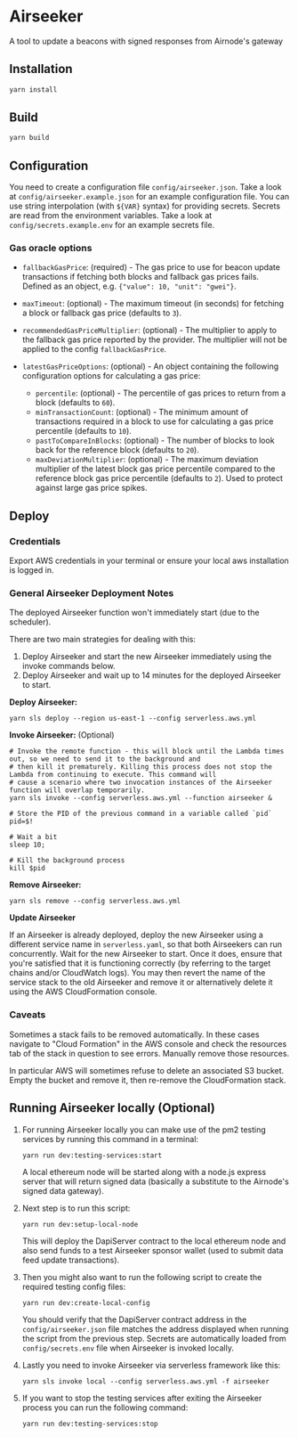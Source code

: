 # Airseeker

A tool to update a beacons with signed responses from Airnode's gateway

## Installation

```sh
yarn install
```

## Build

```sh
yarn build
```

## Configuration

You need to create a configuration file `config/airseeker.json`. Take a look at `config/airseeker.example.json` for an
example configuration file. You can use string interpolation (with `${VAR}` syntax) for providing secrets. Secrets are
read from the environment variables. Take a look at `config/secrets.example.env` for an example secrets file.

### Gas oracle options

- `fallbackGasPrice`: (required) - The gas price to use for beacon update transactions if fetching both blocks and
  fallback gas prices fails. Defined as an object, e.g. `{"value": 10, "unit": "gwei"}`.
- `maxTimeout`: (optional) - The maximum timeout (in seconds) for fetching a block or fallback gas price (defaults to
  `3`).
- `recommendedGasPriceMultiplier`: (optional) - The multiplier to apply to the fallback gas price reported by the
  provider. The multiplier will not be applied to the config `fallbackGasPrice`.

- `latestGasPriceOptions`: (optional) - An object containing the following configuration options for calculating a gas
  price:
  - `percentile`: (optional) - The percentile of gas prices to return from a block (defaults to `60`).
  - `minTransactionCount`: (optional) - The minimum amount of transactions required in a block to use for calculating a
    gas price percentile (defaults to `10`).
  - `pastToCompareInBlocks`: (optional) - The number of blocks to look back for the reference block (defaults to `20`).
  - `maxDeviationMultiplier`: (optional) - The maximum deviation multiplier of the latest block gas price percentile
    compared to the reference block gas price percentile (defaults to `2`). Used to protect against large gas price
    spikes.

## Deploy

### Credentials

Export AWS credentials in your terminal or ensure your local aws installation is logged in.

### General Airseeker Deployment Notes

The deployed Airseeker function won't immediately start (due to the scheduler).

There are two main strategies for dealing with this:

1. Deploy Airseeker and start the new Airseeker immediately using the invoke commands below.
2. Deploy Airseeker and wait up to 14 minutes for the deployed Airseeker to start.

**Deploy Airseeker:**

```shell
yarn sls deploy --region us-east-1 --config serverless.aws.yml
```

**Invoke Airseeker:** (Optional)

```shell
# Invoke the remote function - this will block until the Lambda times out, so we need to send it to the background and
# then kill it prematurely. Killing this process does not stop the Lambda from continuing to execute. This command will
# cause a scenario where two invocation instances of the Airseeker function will overlap temporarily.
yarn sls invoke --config serverless.aws.yml --function airseeker &

# Store the PID of the previous command in a variable called `pid`
pid=$!

# Wait a bit
sleep 10;

# Kill the background process
kill $pid
```

**Remove Airseeker:**

```shell
yarn sls remove --config serverless.aws.yml
```

**Update Airseeker**

If an Airseeker is already deployed, deploy the new Airseeker using a different service name in `serverless.yaml`, so
that both Airseekers can run concurrently. Wait for the new Airseeker to start. Once it does, ensure that you're
satisfied that it is functioning correctly (by referring to the target chains and/or CloudWatch logs). You may then
revert the name of the service stack to the old Airseeker and remove it or alternatively delete it using the AWS
CloudFormation console.

### Caveats

Sometimes a stack fails to be removed automatically. In these cases navigate to "Cloud Formation" in the AWS console and
check the resources tab of the stack in question to see errors. Manually remove those resources.

In particular AWS will sometimes refuse to delete an associated S3 bucket. Empty the bucket and remove it, then
re-remove the CloudFormation stack.

## Running Airseeker locally (Optional)

1. For running Airseeker locally you can make use of the pm2 testing services by running this command in a terminal:

   ```shell
   yarn run dev:testing-services:start
   ```

   A local ethereum node will be started along with a node.js express server that will return signed data (basically a
   substitute to the Airnode's signed data gateway).

2. Next step is to run this script:

   ```shell
   yarn run dev:setup-local-node
   ```

   This will deploy the DapiServer contract to the local ethereum node and also send funds to a test Airseeker sponsor
   wallet (used to submit data feed update transactions).

3. Then you might also want to run the following script to create the required testing config files:

   ```shell
   yarn run dev:create-local-config
   ```

   You should verify that the DapiServer contract address in the `config/airseeker.json` file matches the address
   displayed when running the script from the previous step. Secrets are automatically loaded from `config/secrets.env`
   file when Airseeker is invoked locally.

4. Lastly you need to invoke Airseeker via serverless framework like this:

   ```shell
   yarn sls invoke local --config serverless.aws.yml -f airseeker
   ```

5. If you want to stop the testing services after exiting the Airseeker process you can run the following command:

   ```shell
   yarn run dev:testing-services:stop
   ```
